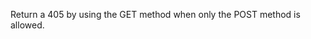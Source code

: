 Return a 405 by using the GET method when only the POST method is allowed.

<handler/>

<request/>

<response/>
